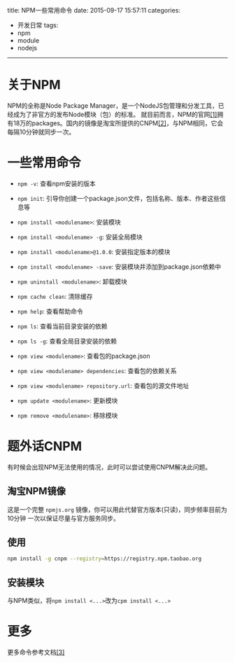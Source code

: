 title: NPM一些常用命令
date: 2015-09-17 15:57:11
categories:
  - 开发日常
tags:
  - npm
  - module
  - nodejs
---
# 关于NPM

NPM的全称是Node Package Manager，是一个NodeJS包管理和分发工具，已经成为了非官方的发布Node模块（包）的标准。
就目前而言，NPM的官网[[1]](https://www.npmjs.com/)拥有18万的packages。国内的镜像是淘宝所提供的CNPM[[2]](http://npm.taobao.org/)，与NPM相同，它会每隔10分钟就同步一次。

# 一些常用命令
* `npm -v`: 查看npm安装的版本
* `npm init`: 引导你创建一个package.json文件，包括名称、版本、作者这些信息等
* `npm install <modulename>`: 安装模块
* `npm install <modulename> -g`: 安装全局模块
* `npm install <modulename>@1.0.0`: 安装指定版本的模块
* `npm install <modulename> -save`: 安装模块并添加到package.json依赖中

* `npm uninstall <modulename>`: 卸载模块
* `npm cache clean`: 清除缓存

* `npm help`: 查看帮助命令
* `npm ls`: 查看当前目录安装的依赖
* `npm ls -g`: 查看全局目录安装的依赖

<!-- more -->

* `npm view <modulename>`: 查看包的package.json
* `npm view <modulename> dependencies`: 查看包的依赖关系
* `npm view <modulename> repository.url`: 查看包的源文件地址

* `npm update <modulename>`: 更新模块
* `npm remove <modulename>`: 移除模块

# 题外话CNPM
有时候会出现NPM无法使用的情况，此时可以尝试使用CNPM解决此问题。
## 淘宝NPM镜像
这是一个完整 `npmjs.org` 镜像，你可以用此代替官方版本(只读)，同步频率目前为 10分钟 一次以保证尽量与官方服务同步。

## 使用
```bash
npm install -g cnpm --registry=https://registry.npm.taobao.org
```
## 安装模块
与NPM类似，将`npm install <...>`改为`cpm install <...>`

# 更多
更多命令参考文档[[3]](https://docs.npmjs.com/)